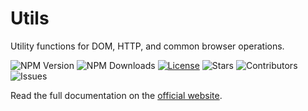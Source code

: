 # Utils

Utility functions for DOM, HTTP, and common browser operations.

![NPM Version](https://img.shields.io/npm/v/@termeh-v/utils)
![NPM Downloads](https://img.shields.io/npm/dw/@termeh-v/utils)
[![License](https://img.shields.io/github/license/termeh-v/utils)](https://github.com/termeh-v/utils/blob/main/LICENSE)
![Stars](https://img.shields.io/github/stars/termeh-v/utils?style=social)
![Contributors](https://img.shields.io/github/contributors/termeh-v/utils)
![Issues](https://img.shields.io/github/issues/termeh-v/utils)

Read the full documentation on the [official website](https://termeh-v.ekramy.ir/guide/utils).
